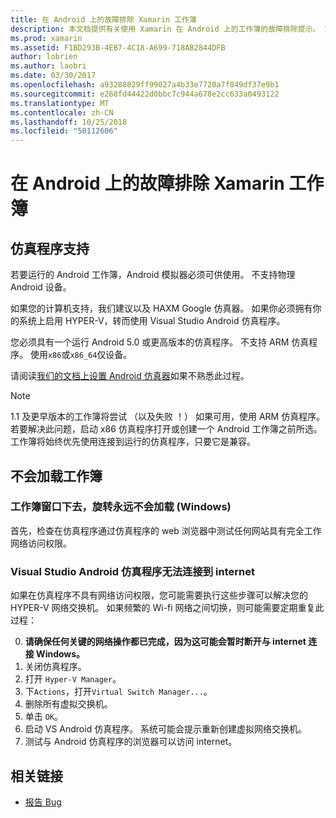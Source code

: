 ```yaml
---
title: 在 Android 上的故障排除 Xamarin 工作簿
description: 本文档提供有关使用 Xamarin 在 Android 上的工作簿的故障排除提示。 它讨论了仿真程序支持、 不会加载的工作簿和其他主题。
ms.prod: xamarin
ms.assetid: F1BD293B-4EB7-4C18-A699-718AB2844DFB
author: lobrien
ms.author: laobri
ms.date: 03/30/2017
ms.openlocfilehash: a93288829ff99027a4b33e7720a7f849df37e9b1
ms.sourcegitcommit: e268fd44422d0bbc7c944a678e2cc633a0493122
ms.translationtype: MT
ms.contentlocale: zh-CN
ms.lasthandoff: 10/25/2018
ms.locfileid: "50112606"
---
```

# <a name="troubleshooting-xamarin-workbooks-on-android"></a>在 Android 上的故障排除 Xamarin 工作簿

## <a name="emulator-support"></a>仿真程序支持

若要运行的 Android 工作簿，Android 模拟器必须可供使用。 不支持物理 Android 设备。

如果您的计算机支持，我们建议以及 HAXM Google 仿真器。
如果你必须拥有你的系统上启用 HYPER-V，转而使用 Visual Studio Android 仿真程序。

您必须具有一个运行 Android 5.0 或更高版本的仿真程序。 不支持 ARM 仿真程序。 使用`x86`或`x86_64`仅设备。

请阅读[我们的文档上设置 Android 仿真器][ android-emu]如果不熟悉此过程。

> [!NOTE]
> 1.1 及更早版本的工作簿将尝试 （以及失败 ！） 如果可用，使用 ARM 仿真程序。 若要解决此问题，启动 x86 仿真程序打开或创建一个 Android 工作簿之前所选。 工作簿将始终优先使用连接到运行的仿真程序，只要它是兼容。

## <a name="workbooks-wont-load"></a>不会加载工作簿

### <a name="workbook-window-spins-forever-never-loads-windows"></a>工作簿窗口下去，旋转永远不会加载 (Windows)

首先，检查在仿真程序通过仿真程序的 web 浏览器中测试任何网站具有完全工作网络访问权限。

### <a name="visual-studio-android-emulator-cannot-connect-to-the-internet"></a>Visual Studio Android 仿真程序无法连接到 internet

如果在仿真程序不具有网络访问权限，您可能需要执行这些步骤可以解决您的 HYPER-V 网络交换机。 如果频繁的 Wi-fi 网络之间切换，则可能需要定期重复此过程：

0. **请确保任何关键的网络操作都已完成，因为这可能会暂时断开与 internet 连接 Windows。**
1. 关闭仿真程序。
2. 打开 `Hyper-V Manager`。
3. 下`Actions`，打开`Virtual Switch Manager...`。
4. 删除所有虚拟交换机。
5. 单击 `OK`。
6. 启动 VS Android 仿真程序。 系统可能会提示重新创建虚拟网络交换机。
7. 测试与 Android 仿真程序的浏览器可以访问 internet。

[android-emu]: https://developer.xamarin.com/guides/android/deployment,_testing,_and_metrics/debug-on-emulator/


## <a name="related-links"></a>相关链接

- [报告 Bug](~/tools/workbooks/install.md#reporting-bugs)
